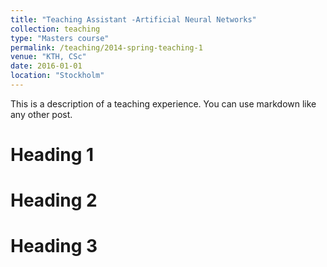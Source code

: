 ```yaml
---
title: "Teaching Assistant -Artificial Neural Networks"
collection: teaching
type: "Masters course"
permalink: /teaching/2014-spring-teaching-1
venue: "KTH, CSc"
date: 2016-01-01
location: "Stockholm"
---
```



This is a description of a teaching experience. You can use markdown like any other post.

Heading 1
======

Heading 2
======

Heading 3
======
